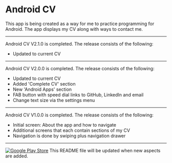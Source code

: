 Android CV
=====================

This app is being created as a way for me to practice programming for Android. The app displays my CV along with ways to contact me.

---------------------------------------------------------------------------------

Android CV V2.1.0 is completed. The release consists of the following:

* Updated to current CV

---------------------------------------------------------------------------------

Android CV V2.0.0 is completed. The release consists of the following:

* Updated to current CV
* Added 'Complete CV' section
* New 'Android Apps' section
* FAB button with speed dial links to GitHub, LinkedIn and email
* Change text size via the settings menu

---------------------------------------------------------------------------------

Android CV V1.0.0 is completed. The release consists of the following:

* Initial screen: About the app and how to navigate
* Additional screens that each contain sections of my CV
* Navigation is done by swiping plus navigation drawer

----------------------------------------------------------------------------------------------

[![Google Play Store](https://developer.android.com/images/brand/en_app_rgb_wo_45.png)](https://play.google.com/store/apps/details?id=com.martint.androidcv)
This README file will be updated when new aspects are added. 

